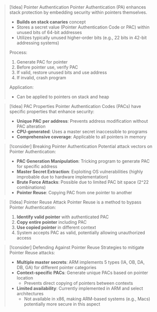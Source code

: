 > [!idea] Pointer Authentication
> Pointer Authentication (PA) enhances stack protection by embedding security within pointers themselves.
> - **Builds on stack canaries** concept
> - Stores a secret value (Pointer Authentication Code or PAC) within unused bits of 64-bit addresses
> - Utilizes typically unused higher-order bits (e.g., 22 bits in 42-bit addressing systems)
> 
> Process:
> 1. Generate PAC for pointer
> 2. Before pointer use, verify PAC
> 3. If valid, restore unused bits and use address
> 4. If invalid, crash program
> 
> Application:
> - Can be applied to pointers on stack and heap

> [!idea] PAC Properties
> Pointer Authentication Codes (PACs) have specific properties that enhance security:
> - **Unique PAC per address**: Prevents address modification without PAC alteration
> - **CPU-generated**: Uses a master secret inaccessible to programs
> - **Comprehensive coverage**: Applicable to all pointers in memory

> [!consider] Breaking Pointer Authentication
> Potential attack vectors on Pointer Authentication:
> - **PAC Generation Manipulation**: Tricking program to generate PAC for specific address
> - **Master Secret Extraction**: Exploiting OS vulnerabilities (highly improbable due to hardware implementation)
> - **Brute Force Attacks**: Possible due to limited PAC bit space (2^22 combinations)
> - **Pointer Reuse**: Copying PAC from one pointer to another

> [!idea] Pointer Reuse Attack
> Pointer Reuse is a method to bypass Pointer Authentication:
> 1. **Identify valid pointer** with authenticated PAC
> 2. **Copy entire pointer** including PAC
> 3. **Use copied pointer** in different context
> 4. System accepts PAC as valid, potentially allowing unauthorized access

> [!consider] Defending Against Pointer Reuse
> Strategies to mitigate Pointer Reuse attacks:
> - **Multiple master secrets**: ARM implements 5 types (IA, OB, DA, DB, GA) for different pointer categories
> - **Context-specific PACs**: Generate unique PACs based on pointer location
>   - Prevents direct copying of pointers between contexts
> - **Limited availability**: Currently implemented in ARM and select architectures
>   - Not available in x86, making ARM-based systems (e.g., Macs) potentially more secure in this aspect
